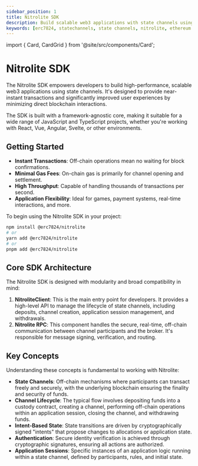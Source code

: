 ```yaml
---
sidebar_position: 1
title: Nitrolite SDK
description: Build scalable web3 applications with state channels using the Nitrolite SDK.
keywords: [erc7824, statechannels, state channels, nitrolite, ethereum scaling, layer 2, off-chain, javascript, typescript, sdk]
---
```


import { Card, CardGrid } from '@site/src/components/Card';

# Nitrolite SDK

The Nitrolite SDK empowers developers to build high-performance, scalable web3 applications using state channels. It's designed to provide near-instant transactions and significantly improved user experiences by minimizing direct blockchain interactions.

The SDK is built with a framework-agnostic core, making it suitable for a wide range of JavaScript and TypeScript projects, whether you're working with React, Vue, Angular, Svelte, or other environments.

<CardGrid cols={2}>
  <Card
    title="NitroliteClient"
    description="The primary client interface for managing and interacting with state channels."
    to="./nitrolite_client" 
  />
  <Card
    title="Nitrolite RPC"
    description="The underlying real-time communication protocol for off-chain state channel messaging."
    to="./nitrolite_rpc"
  />
</CardGrid>

## Getting Started

- **Instant Transactions**: Off-chain operations mean no waiting for block confirmations.
- **Minimal Gas Fees**: On-chain gas is primarily for channel opening and settlement.
- **High Throughput**: Capable of handling thousands of transactions per second.
- **Application Flexibility**: Ideal for games, payment systems, real-time interactions, and more.

To begin using the Nitrolite SDK in your project:

```bash
npm install @erc7824/nitrolite
# or
yarn add @erc7824/nitrolite
# or
pnpm add @erc7824/nitrolite
```

## Core SDK Architecture

The Nitrolite SDK is designed with modularity and broad compatibility in mind:

1.  **NitroliteClient**: This is the main entry point for developers. It provides a high-level API to manage the lifecycle of state channels, including deposits, channel creation, application session management, and withdrawals.
2.  **Nitrolite RPC**: This component handles the secure, real-time, off-chain communication between channel participants and the broker. It's responsible for message signing, verification, and routing.

## Key Concepts

Understanding these concepts is fundamental to working with Nitrolite:

- **State Channels**: Off-chain mechanisms where participants can transact freely and securely, with the underlying blockchain ensuring the finality and security of funds.
- **Channel Lifecycle**: The typical flow involves depositing funds into a custody contract, creating a channel, performing off-chain operations within an application session, closing the channel, and withdrawing funds.
- **Intent-Based State**: State transitions are driven by cryptographically signed "intents" that propose changes to allocations or application state.
- **Authentication**: Secure identity verification is achieved through cryptographic signatures, ensuring all actions are authorized.
- **Application Sessions**: Specific instances of an application logic running within a state channel, defined by participants, rules, and initial state.
